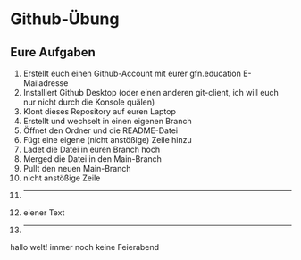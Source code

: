 # Github-Übung

## Eure Aufgaben
1. Erstellt euch einen Github-Account mit eurer gfn.education E-Mailadresse
2. Installiert Github Desktop (oder einen anderen git-client, ich will euch nur nicht durch die Konsole quälen)
3. Klont dieses Repository auf euren Laptop
4. Erstellt und wechselt in einen eigenen Branch
5. Öffnet den Ordner und die README-Datei
6. Fügt eine eigene (nicht anstößige) Zeile hinzu
7. Ladet die Datei in euren Branch hoch
8. Merged die Datei in den Main-Branch
9. Pullt den neuen Main-Branch
10. nicht anstößige Zeile
11. -----------
12. eiener Text
13. -----------
hallo welt!
immer noch keine Feierabend 